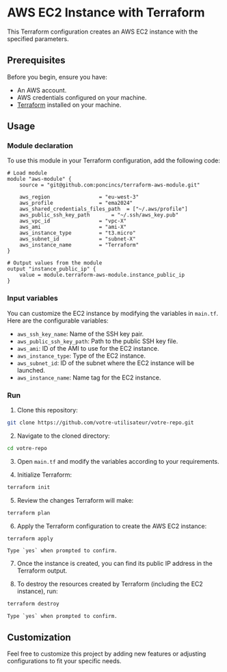 # AWS EC2 Instance with Terraform

This Terraform configuration creates an AWS EC2 instance with the specified parameters.

## Prerequisites

Before you begin, ensure you have:

- An AWS account.
- AWS credentials configured on your machine.
- [Terraform](https://www.terraform.io/downloads.html) installed on your machine.

## Usage

### Module declaration

To use this module in your Terraform configuration, add the following code:

```hcl
# Load module
module "aws-module" {
    source = "git@github.com:poncincs/terraform-aws-module.git"

    aws_region                = "eu-west-3"
    aws_profile               = "ema2024"
    aws_shared_credentials_files_path  = ["~/.aws/profile"]
    aws_public_ssh_key_path       = "~/.ssh/aws_key.pub"
    aws_vpc_id                = "vpc-X"
    aws_ami                   = "ami-X"
    aws_instance_type         = "t3.micro"
    aws_subnet_id             = "subnet-X"
    aws_instance_name         = "Terraform"
}

# Output values from the module
output "instance_public_ip" {
    value = module.terraform-aws-module.instance_public_ip
}
```

### Input variables

You can customize the EC2 instance by modifying the variables in `main.tf`. Here are the configurable variables:

- `aws_ssh_key_name`: Name of the SSH key pair.
- `aws_public_ssh_key_path`: Path to the public SSH key file.
- `aws_ami`: ID of the AMI to use for the EC2 instance.
- `aws_instance_type`: Type of the EC2 instance.
- `aws_subnet_id`: ID of the subnet where the EC2 instance will be launched.
- `aws_instance_name`: Name tag for the EC2 instance.

### Run

1. Clone this repository:

```bash
git clone https://github.com/votre-utilisateur/votre-repo.git
```

2. Navigate to the cloned directory:

```bash
cd votre-repo
```

3. Open `main.tf` and modify the variables according to your requirements.

4. Initialize Terraform:

```bash
terraform init
```

5. Review the changes Terraform will make:

```bash
terraform plan
```

6. Apply the Terraform configuration to create the AWS EC2 instance:

```bash
terraform apply
```

    Type `yes` when prompted to confirm.

7. Once the instance is created, you can find its public IP address in the Terraform output.

8. To destroy the resources created by Terraform (including the EC2 instance), run:

```bash
terraform destroy
```

    Type `yes` when prompted to confirm.

## Customization

Feel free to customize this project by adding new features or adjusting configurations to fit your specific needs.
